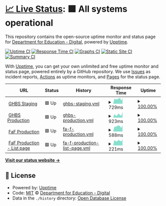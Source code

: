 # [📈 Live Status](https://DFE-Digital.github.io/schools-commerical-team-upptime): <!--live status--> **🟩 All systems operational**

This repository contains the open-source uptime monitor and status page for [Department for Education - Digital](http://education.gov.uk/), powered by [Upptime](https://github.com/upptime/upptime).

[![Uptime CI](https://github.com/DFE-Digital/schools-commerical-team-upptime/workflows/Uptime%20CI/badge.svg)](https://github.com/DFE-Digital/schools-commerical-team-upptime/actions?query=workflow%3A%22Uptime+CI%22)
[![Response Time CI](https://github.com/DFE-Digital/schools-commerical-team-upptime/workflows/Response%20Time%20CI/badge.svg)](https://github.com/DFE-Digital/schools-commerical-team-upptime/actions?query=workflow%3A%22Response+Time+CI%22)
[![Graphs CI](https://github.com/DFE-Digital/schools-commerical-team-upptime/workflows/Graphs%20CI/badge.svg)](https://github.com/DFE-Digital/schools-commerical-team-upptime/actions?query=workflow%3A%22Graphs+CI%22)
[![Static Site CI](https://github.com/DFE-Digital/schools-commerical-team-upptime/workflows/Static%20Site%20CI/badge.svg)](https://github.com/DFE-Digital/schools-commerical-team-upptime/actions?query=workflow%3A%22Static+Site+CI%22)
[![Summary CI](https://github.com/DFE-Digital/schools-commerical-team-upptime/workflows/Summary%20CI/badge.svg)](https://github.com/DFE-Digital/schools-commerical-team-upptime/actions?query=workflow%3A%22Summary+CI%22)

With [Upptime](https://upptime.js.org), you can get your own unlimited and free uptime monitor and status page, powered entirely by a GitHub repository. We use [Issues](https://github.com/DFE-Digital/schools-commerical-team-upptime/issues) as incident reports, [Actions](https://github.com/DFE-Digital/schools-commerical-team-upptime/actions) as uptime monitors, and [Pages](https://DFE-Digital.github.io/schools-commerical-team-upptime) for the status page.

<!--start: status pages-->
<!-- This summary is generated by Upptime (https://github.com/upptime/upptime) -->
<!-- Do not edit this manually, your changes will be overwritten -->
<!-- prettier-ignore -->
| URL | Status | History | Response Time | Uptime |
| --- | ------ | ------- | ------------- | ------ |
| <img alt="" src="https://icons.duckduckgo.com/ip3/staging-get-help-buying-for-schools.education.gov.uk.ico" height="13"> [GHBS Staging](https://staging-get-help-buying-for-schools.education.gov.uk/) | 🟩 Up | [ghbs-staging.yml](https://github.com/DFE-Digital/schools-commerical-team-upptime/commits/HEAD/history/ghbs-staging.yml) | <details><summary><img alt="Response time graph" src="./graphs/ghbs-staging/response-time-week.png" height="20"> 729ms</summary><br><a href="https://DFE-Digital.github.io/schools-commerical-team-upptime/history/ghbs-staging"><img alt="Response time 785" src="https://img.shields.io/endpoint?url=https%3A%2F%2Fraw.githubusercontent.com%2FDFE-Digital%2Fschools-commerical-team-upptime%2FHEAD%2Fapi%2Fghbs-staging%2Fresponse-time.json"></a><br><a href="https://DFE-Digital.github.io/schools-commerical-team-upptime/history/ghbs-staging"><img alt="24-hour response time 595" src="https://img.shields.io/endpoint?url=https%3A%2F%2Fraw.githubusercontent.com%2FDFE-Digital%2Fschools-commerical-team-upptime%2FHEAD%2Fapi%2Fghbs-staging%2Fresponse-time-day.json"></a><br><a href="https://DFE-Digital.github.io/schools-commerical-team-upptime/history/ghbs-staging"><img alt="7-day response time 729" src="https://img.shields.io/endpoint?url=https%3A%2F%2Fraw.githubusercontent.com%2FDFE-Digital%2Fschools-commerical-team-upptime%2FHEAD%2Fapi%2Fghbs-staging%2Fresponse-time-week.json"></a><br><a href="https://DFE-Digital.github.io/schools-commerical-team-upptime/history/ghbs-staging"><img alt="30-day response time 778" src="https://img.shields.io/endpoint?url=https%3A%2F%2Fraw.githubusercontent.com%2FDFE-Digital%2Fschools-commerical-team-upptime%2FHEAD%2Fapi%2Fghbs-staging%2Fresponse-time-month.json"></a><br><a href="https://DFE-Digital.github.io/schools-commerical-team-upptime/history/ghbs-staging"><img alt="1-year response time 785" src="https://img.shields.io/endpoint?url=https%3A%2F%2Fraw.githubusercontent.com%2FDFE-Digital%2Fschools-commerical-team-upptime%2FHEAD%2Fapi%2Fghbs-staging%2Fresponse-time-year.json"></a></details> | <details><summary><a href="https://DFE-Digital.github.io/schools-commerical-team-upptime/history/ghbs-staging">100.00%</a></summary><a href="https://DFE-Digital.github.io/schools-commerical-team-upptime/history/ghbs-staging"><img alt="All-time uptime 99.95%" src="https://img.shields.io/endpoint?url=https%3A%2F%2Fraw.githubusercontent.com%2FDFE-Digital%2Fschools-commerical-team-upptime%2FHEAD%2Fapi%2Fghbs-staging%2Fuptime.json"></a><br><a href="https://DFE-Digital.github.io/schools-commerical-team-upptime/history/ghbs-staging"><img alt="24-hour uptime 100.00%" src="https://img.shields.io/endpoint?url=https%3A%2F%2Fraw.githubusercontent.com%2FDFE-Digital%2Fschools-commerical-team-upptime%2FHEAD%2Fapi%2Fghbs-staging%2Fuptime-day.json"></a><br><a href="https://DFE-Digital.github.io/schools-commerical-team-upptime/history/ghbs-staging"><img alt="7-day uptime 100.00%" src="https://img.shields.io/endpoint?url=https%3A%2F%2Fraw.githubusercontent.com%2FDFE-Digital%2Fschools-commerical-team-upptime%2FHEAD%2Fapi%2Fghbs-staging%2Fuptime-week.json"></a><br><a href="https://DFE-Digital.github.io/schools-commerical-team-upptime/history/ghbs-staging"><img alt="30-day uptime 100.00%" src="https://img.shields.io/endpoint?url=https%3A%2F%2Fraw.githubusercontent.com%2FDFE-Digital%2Fschools-commerical-team-upptime%2FHEAD%2Fapi%2Fghbs-staging%2Fuptime-month.json"></a><br><a href="https://DFE-Digital.github.io/schools-commerical-team-upptime/history/ghbs-staging"><img alt="1-year uptime 99.95%" src="https://img.shields.io/endpoint?url=https%3A%2F%2Fraw.githubusercontent.com%2FDFE-Digital%2Fschools-commerical-team-upptime%2FHEAD%2Fapi%2Fghbs-staging%2Fuptime-year.json"></a></details>
| <img alt="" src="https://icons.duckduckgo.com/ip3/www.get-help-buying-for-schools.service.gov.uk.ico" height="13"> [GHBS Production](https://www.get-help-buying-for-schools.service.gov.uk/) | 🟩 Up | [ghbs-production.yml](https://github.com/DFE-Digital/schools-commerical-team-upptime/commits/HEAD/history/ghbs-production.yml) | <details><summary><img alt="Response time graph" src="./graphs/ghbs-production/response-time-week.png" height="20"> 923ms</summary><br><a href="https://DFE-Digital.github.io/schools-commerical-team-upptime/history/ghbs-production"><img alt="Response time 777" src="https://img.shields.io/endpoint?url=https%3A%2F%2Fraw.githubusercontent.com%2FDFE-Digital%2Fschools-commerical-team-upptime%2FHEAD%2Fapi%2Fghbs-production%2Fresponse-time.json"></a><br><a href="https://DFE-Digital.github.io/schools-commerical-team-upptime/history/ghbs-production"><img alt="24-hour response time 611" src="https://img.shields.io/endpoint?url=https%3A%2F%2Fraw.githubusercontent.com%2FDFE-Digital%2Fschools-commerical-team-upptime%2FHEAD%2Fapi%2Fghbs-production%2Fresponse-time-day.json"></a><br><a href="https://DFE-Digital.github.io/schools-commerical-team-upptime/history/ghbs-production"><img alt="7-day response time 923" src="https://img.shields.io/endpoint?url=https%3A%2F%2Fraw.githubusercontent.com%2FDFE-Digital%2Fschools-commerical-team-upptime%2FHEAD%2Fapi%2Fghbs-production%2Fresponse-time-week.json"></a><br><a href="https://DFE-Digital.github.io/schools-commerical-team-upptime/history/ghbs-production"><img alt="30-day response time 874" src="https://img.shields.io/endpoint?url=https%3A%2F%2Fraw.githubusercontent.com%2FDFE-Digital%2Fschools-commerical-team-upptime%2FHEAD%2Fapi%2Fghbs-production%2Fresponse-time-month.json"></a><br><a href="https://DFE-Digital.github.io/schools-commerical-team-upptime/history/ghbs-production"><img alt="1-year response time 777" src="https://img.shields.io/endpoint?url=https%3A%2F%2Fraw.githubusercontent.com%2FDFE-Digital%2Fschools-commerical-team-upptime%2FHEAD%2Fapi%2Fghbs-production%2Fresponse-time-year.json"></a></details> | <details><summary><a href="https://DFE-Digital.github.io/schools-commerical-team-upptime/history/ghbs-production">100.00%</a></summary><a href="https://DFE-Digital.github.io/schools-commerical-team-upptime/history/ghbs-production"><img alt="All-time uptime 100.00%" src="https://img.shields.io/endpoint?url=https%3A%2F%2Fraw.githubusercontent.com%2FDFE-Digital%2Fschools-commerical-team-upptime%2FHEAD%2Fapi%2Fghbs-production%2Fuptime.json"></a><br><a href="https://DFE-Digital.github.io/schools-commerical-team-upptime/history/ghbs-production"><img alt="24-hour uptime 100.00%" src="https://img.shields.io/endpoint?url=https%3A%2F%2Fraw.githubusercontent.com%2FDFE-Digital%2Fschools-commerical-team-upptime%2FHEAD%2Fapi%2Fghbs-production%2Fuptime-day.json"></a><br><a href="https://DFE-Digital.github.io/schools-commerical-team-upptime/history/ghbs-production"><img alt="7-day uptime 100.00%" src="https://img.shields.io/endpoint?url=https%3A%2F%2Fraw.githubusercontent.com%2FDFE-Digital%2Fschools-commerical-team-upptime%2FHEAD%2Fapi%2Fghbs-production%2Fuptime-week.json"></a><br><a href="https://DFE-Digital.github.io/schools-commerical-team-upptime/history/ghbs-production"><img alt="30-day uptime 100.00%" src="https://img.shields.io/endpoint?url=https%3A%2F%2Fraw.githubusercontent.com%2FDFE-Digital%2Fschools-commerical-team-upptime%2FHEAD%2Fapi%2Fghbs-production%2Fuptime-month.json"></a><br><a href="https://DFE-Digital.github.io/schools-commerical-team-upptime/history/ghbs-production"><img alt="1-year uptime 100.00%" src="https://img.shields.io/endpoint?url=https%3A%2F%2Fraw.githubusercontent.com%2FDFE-Digital%2Fschools-commerical-team-upptime%2FHEAD%2Fapi%2Fghbs-production%2Fuptime-year.json"></a></details>
| <img alt="" src="https://icons.duckduckgo.com/ip3/find-dfe-approved-framework.service.gov.uk.ico" height="13"> [FaF Production](https://find-dfe-approved-framework.service.gov.uk/find/type) | 🟩 Up | [fa-f-production.yml](https://github.com/DFE-Digital/schools-commerical-team-upptime/commits/HEAD/history/fa-f-production.yml) | <details><summary><img alt="Response time graph" src="./graphs/fa-f-production/response-time-week.png" height="20"> 588ms</summary><br><a href="https://DFE-Digital.github.io/schools-commerical-team-upptime/history/fa-f-production"><img alt="Response time 625" src="https://img.shields.io/endpoint?url=https%3A%2F%2Fraw.githubusercontent.com%2FDFE-Digital%2Fschools-commerical-team-upptime%2FHEAD%2Fapi%2Ffa-f-production%2Fresponse-time.json"></a><br><a href="https://DFE-Digital.github.io/schools-commerical-team-upptime/history/fa-f-production"><img alt="24-hour response time 556" src="https://img.shields.io/endpoint?url=https%3A%2F%2Fraw.githubusercontent.com%2FDFE-Digital%2Fschools-commerical-team-upptime%2FHEAD%2Fapi%2Ffa-f-production%2Fresponse-time-day.json"></a><br><a href="https://DFE-Digital.github.io/schools-commerical-team-upptime/history/fa-f-production"><img alt="7-day response time 588" src="https://img.shields.io/endpoint?url=https%3A%2F%2Fraw.githubusercontent.com%2FDFE-Digital%2Fschools-commerical-team-upptime%2FHEAD%2Fapi%2Ffa-f-production%2Fresponse-time-week.json"></a><br><a href="https://DFE-Digital.github.io/schools-commerical-team-upptime/history/fa-f-production"><img alt="30-day response time 647" src="https://img.shields.io/endpoint?url=https%3A%2F%2Fraw.githubusercontent.com%2FDFE-Digital%2Fschools-commerical-team-upptime%2FHEAD%2Fapi%2Ffa-f-production%2Fresponse-time-month.json"></a><br><a href="https://DFE-Digital.github.io/schools-commerical-team-upptime/history/fa-f-production"><img alt="1-year response time 625" src="https://img.shields.io/endpoint?url=https%3A%2F%2Fraw.githubusercontent.com%2FDFE-Digital%2Fschools-commerical-team-upptime%2FHEAD%2Fapi%2Ffa-f-production%2Fresponse-time-year.json"></a></details> | <details><summary><a href="https://DFE-Digital.github.io/schools-commerical-team-upptime/history/fa-f-production">100.00%</a></summary><a href="https://DFE-Digital.github.io/schools-commerical-team-upptime/history/fa-f-production"><img alt="All-time uptime 100.00%" src="https://img.shields.io/endpoint?url=https%3A%2F%2Fraw.githubusercontent.com%2FDFE-Digital%2Fschools-commerical-team-upptime%2FHEAD%2Fapi%2Ffa-f-production%2Fuptime.json"></a><br><a href="https://DFE-Digital.github.io/schools-commerical-team-upptime/history/fa-f-production"><img alt="24-hour uptime 100.00%" src="https://img.shields.io/endpoint?url=https%3A%2F%2Fraw.githubusercontent.com%2FDFE-Digital%2Fschools-commerical-team-upptime%2FHEAD%2Fapi%2Ffa-f-production%2Fuptime-day.json"></a><br><a href="https://DFE-Digital.github.io/schools-commerical-team-upptime/history/fa-f-production"><img alt="7-day uptime 100.00%" src="https://img.shields.io/endpoint?url=https%3A%2F%2Fraw.githubusercontent.com%2FDFE-Digital%2Fschools-commerical-team-upptime%2FHEAD%2Fapi%2Ffa-f-production%2Fuptime-week.json"></a><br><a href="https://DFE-Digital.github.io/schools-commerical-team-upptime/history/fa-f-production"><img alt="30-day uptime 100.00%" src="https://img.shields.io/endpoint?url=https%3A%2F%2Fraw.githubusercontent.com%2FDFE-Digital%2Fschools-commerical-team-upptime%2FHEAD%2Fapi%2Ffa-f-production%2Fuptime-month.json"></a><br><a href="https://DFE-Digital.github.io/schools-commerical-team-upptime/history/fa-f-production"><img alt="1-year uptime 100.00%" src="https://img.shields.io/endpoint?url=https%3A%2F%2Fraw.githubusercontent.com%2FDFE-Digital%2Fschools-commerical-team-upptime%2FHEAD%2Fapi%2Ffa-f-production%2Fuptime-year.json"></a></details>
| <img alt="" src="https://icons.duckduckgo.com/ip3/find-dfe-approved-framework.service.gov.uk.ico" height="13"> [FaF Production - List page](https://find-dfe-approved-framework.service.gov.uk/list) | 🟩 Up | [fa-f-production-list-page.yml](https://github.com/DFE-Digital/schools-commerical-team-upptime/commits/HEAD/history/fa-f-production-list-page.yml) | <details><summary><img alt="Response time graph" src="./graphs/fa-f-production-list-page/response-time-week.png" height="20"> 221ms</summary><br><a href="https://DFE-Digital.github.io/schools-commerical-team-upptime/history/fa-f-production-list-page"><img alt="Response time 273" src="https://img.shields.io/endpoint?url=https%3A%2F%2Fraw.githubusercontent.com%2FDFE-Digital%2Fschools-commerical-team-upptime%2FHEAD%2Fapi%2Ffa-f-production-list-page%2Fresponse-time.json"></a><br><a href="https://DFE-Digital.github.io/schools-commerical-team-upptime/history/fa-f-production-list-page"><img alt="24-hour response time 193" src="https://img.shields.io/endpoint?url=https%3A%2F%2Fraw.githubusercontent.com%2FDFE-Digital%2Fschools-commerical-team-upptime%2FHEAD%2Fapi%2Ffa-f-production-list-page%2Fresponse-time-day.json"></a><br><a href="https://DFE-Digital.github.io/schools-commerical-team-upptime/history/fa-f-production-list-page"><img alt="7-day response time 221" src="https://img.shields.io/endpoint?url=https%3A%2F%2Fraw.githubusercontent.com%2FDFE-Digital%2Fschools-commerical-team-upptime%2FHEAD%2Fapi%2Ffa-f-production-list-page%2Fresponse-time-week.json"></a><br><a href="https://DFE-Digital.github.io/schools-commerical-team-upptime/history/fa-f-production-list-page"><img alt="30-day response time 251" src="https://img.shields.io/endpoint?url=https%3A%2F%2Fraw.githubusercontent.com%2FDFE-Digital%2Fschools-commerical-team-upptime%2FHEAD%2Fapi%2Ffa-f-production-list-page%2Fresponse-time-month.json"></a><br><a href="https://DFE-Digital.github.io/schools-commerical-team-upptime/history/fa-f-production-list-page"><img alt="1-year response time 273" src="https://img.shields.io/endpoint?url=https%3A%2F%2Fraw.githubusercontent.com%2FDFE-Digital%2Fschools-commerical-team-upptime%2FHEAD%2Fapi%2Ffa-f-production-list-page%2Fresponse-time-year.json"></a></details> | <details><summary><a href="https://DFE-Digital.github.io/schools-commerical-team-upptime/history/fa-f-production-list-page">100.00%</a></summary><a href="https://DFE-Digital.github.io/schools-commerical-team-upptime/history/fa-f-production-list-page"><img alt="All-time uptime 100.00%" src="https://img.shields.io/endpoint?url=https%3A%2F%2Fraw.githubusercontent.com%2FDFE-Digital%2Fschools-commerical-team-upptime%2FHEAD%2Fapi%2Ffa-f-production-list-page%2Fuptime.json"></a><br><a href="https://DFE-Digital.github.io/schools-commerical-team-upptime/history/fa-f-production-list-page"><img alt="24-hour uptime 100.00%" src="https://img.shields.io/endpoint?url=https%3A%2F%2Fraw.githubusercontent.com%2FDFE-Digital%2Fschools-commerical-team-upptime%2FHEAD%2Fapi%2Ffa-f-production-list-page%2Fuptime-day.json"></a><br><a href="https://DFE-Digital.github.io/schools-commerical-team-upptime/history/fa-f-production-list-page"><img alt="7-day uptime 100.00%" src="https://img.shields.io/endpoint?url=https%3A%2F%2Fraw.githubusercontent.com%2FDFE-Digital%2Fschools-commerical-team-upptime%2FHEAD%2Fapi%2Ffa-f-production-list-page%2Fuptime-week.json"></a><br><a href="https://DFE-Digital.github.io/schools-commerical-team-upptime/history/fa-f-production-list-page"><img alt="30-day uptime 100.00%" src="https://img.shields.io/endpoint?url=https%3A%2F%2Fraw.githubusercontent.com%2FDFE-Digital%2Fschools-commerical-team-upptime%2FHEAD%2Fapi%2Ffa-f-production-list-page%2Fuptime-month.json"></a><br><a href="https://DFE-Digital.github.io/schools-commerical-team-upptime/history/fa-f-production-list-page"><img alt="1-year uptime 100.00%" src="https://img.shields.io/endpoint?url=https%3A%2F%2Fraw.githubusercontent.com%2FDFE-Digital%2Fschools-commerical-team-upptime%2FHEAD%2Fapi%2Ffa-f-production-list-page%2Fuptime-year.json"></a></details>

<!--end: status pages-->

[**Visit our status website →**](https://DFE-Digital.github.io/schools-commerical-team-upptime)

## 📄 License

- Powered by: [Upptime](https://github.com/upptime/upptime)
- Code: [MIT](./LICENSE) © [Department for Education - Digital](http://education.gov.uk/)
- Data in the `./history` directory: [Open Database License](https://opendatacommons.org/licenses/odbl/1-0/)
